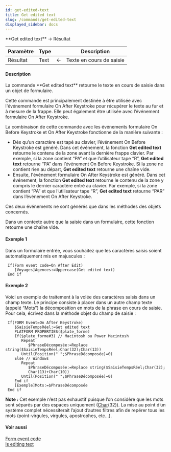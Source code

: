 ```yaml
---
id: get-edited-text
title: Get edited text
slug: /commands/get-edited-text
displayed_sidebar: docs
---
```


<!--REF #_command_.Get edited text.Syntax-->**Get edited text**  -> Résultat<!-- END REF-->
<!--REF #_command_.Get edited text.Params-->
| Paramètre | Type |  | Description |
| --- | --- | --- | --- |
| Résultat | Text | &#8592; | Texte en cours de saisie |

<!-- END REF-->

#### Description 

<!--REF #_command_.Get edited text.Summary-->La commande **Get edited text** retourne le texte en cours de saisie dans un objet de formulaire.<!-- END REF--> 

Cette commande est principalement destinée à être utilisée avec l'événement formulaire On After Keystroke pour récupérer le texte au fur et à mesure de la frappe. Elle peut également être utilisée avec l’événement formulaire On After Keystroke.

La combinaison de cette commande avec les événements formulaire On Before Keystroke et On After Keystroke fonctionne de la manière suivante : 

* Dès qu’un caractère est tapé au clavier, l’événement On Before Keystroke est généré. Dans cet événement, la fonction **Get edited text** retourne le contenu de la zone avant la dernière frappe clavier. Par exemple, si la zone contient “PA” et que l’utilisateur tape “R”, **Get edited text** retourne “PA” dans l’événement On Before Keystroke. Si la zone ne contient rien au départ, **Get edited text** retourne une chaîne vide.
* Ensuite, l'événement formulaire On After Keystroke est généré. Dans cet événement, la fonction **Get edited text** retourne le contenu de la zone y compris le dernier caractère entré au clavier. Par exemple, si la zone contient “PA” et que l’utilisateur tape “R”, **Get edited text** retourne “PAR” dans l’événement On After Keystroke.

Ces deux événements ne sont générés que dans les méthodes des objets concernés. 

Dans un contexte autre que la saisie dans un formulaire, cette fonction retourne une chaîne vide.

#### Exemple 1 

Dans un formulaire entrée, vous souhaitez que les caractères saisis soient automatiquement mis en majuscules : 

```4d
 If(Form event code=On After Edit)
    [Voyages]Agences:=Uppercase(Get edited text)
 End if
```

#### Exemple 2 

Voici un exemple de traitement à la volée des caractères saisis dans un champ texte. Le principe consiste à placer dans un autre champ texte (appelé “Mots”) la décomposition en mots de la phrase en cours de saisie. Pour cela, écrivez dans la méthode objet du champ de saisie :

```4d
 If(FORM Event=On After Keystroke)
    $SaisieTempsRéel:=Get edited text
    PLATFORM PROPERTIES($plate_forme)
    If($plate_forme#3) // Macintosh ou Power Macintosh
       Repeat
          $PhraseDécomposée:=Replace string($SaisieTempsRéel;Char(32);Char(13))
       Until(Position(" ";$PhraseDécomposée)=0)
    Else // Windows
       Repeat
          $PhraseDécomposée:=Replace string($SaisieTempsRéel;Char(32);
          Char(13)+Char(10))
       Until(Position(" ";$PhraseDécomposée)=0)
    End if
    [Exemple]Mots:=$PhraseDécomposée
 End if
```

**Note :** Cet exemple n’est pas exhaustif puisque l’on considère que les mots sont séparés par des espaces uniquement ([Char](char.md)(32)). La mise au point d’un système complet nécessiterait l’ajout d’autres filtres afin de repérer tous les mots (point-virgules, virgules, apostrophes, etc...).

#### Voir aussi 

[Form event code](form-event-code.md)  
[Is editing text](is-editing-text.md)  